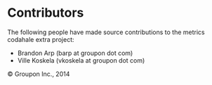 Contributors
============

The following people have made source contributions to the metrics codahale extra project:

* Brandon Arp (barp at groupon dot com)
* Ville Koskela (vkoskela at groupon dot com)

&copy; Groupon Inc., 2014
